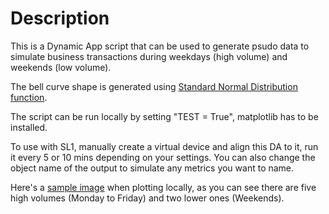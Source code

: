 # Description

This is a Dynamic App script that can be used to generate psudo data to simulate business transactions during weekdays (high volume) and weekends (low volume).

The bell curve shape is generated using [Standard Normal Distribution function](https://en.wikipedia.org/wiki/Normal_distribution).

The script can be run locally by setting "TEST = True", matplotlib has to be installed.

To use with SL1, manually create a virtual device and align this DA to it, run it every 5 or 10 mins depending on your settings. You can also change the object name of the output to simulate any metrics you want to name.

Here's a [sample image](./curve_sample.png) when plotting locally, as you can see there are five high volumes (Monday to Friday) and two lower ones (Weekends).
